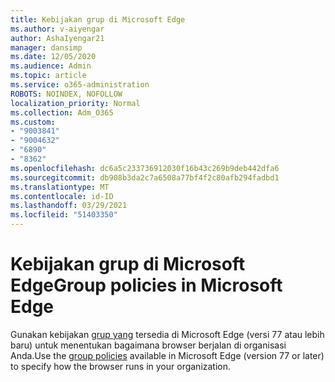 ```yaml
---
title: Kebijakan grup di Microsoft Edge
ms.author: v-aiyengar
author: AshaIyengar21
manager: dansimp
ms.date: 12/05/2020
ms.audience: Admin
ms.topic: article
ms.service: o365-administration
ROBOTS: NOINDEX, NOFOLLOW
localization_priority: Normal
ms.collection: Adm_O365
ms.custom:
- "9003841"
- "9004632"
- "6890"
- "8362"
ms.openlocfilehash: dc6a5c233736912030f16b43c269b9deb442dfa6
ms.sourcegitcommit: db908b3da2c7a6508a77bf4f2c80afb294fadbd1
ms.translationtype: MT
ms.contentlocale: id-ID
ms.lasthandoff: 03/29/2021
ms.locfileid: "51403350"
---
```

# <a name="group-policies-in-microsoft-edge"></a><span data-ttu-id="38e7f-102">Kebijakan grup di Microsoft Edge</span><span class="sxs-lookup"><span data-stu-id="38e7f-102">Group policies in Microsoft Edge</span></span>

<span data-ttu-id="38e7f-103">Gunakan kebijakan [grup yang](https://go.microsoft.com/fwlink/?linkid=2134623) tersedia di Microsoft Edge (versi 77 atau lebih baru) untuk menentukan bagaimana browser berjalan di organisasi Anda.</span><span class="sxs-lookup"><span data-stu-id="38e7f-103">Use the [group policies](https://go.microsoft.com/fwlink/?linkid=2134623) available in Microsoft Edge (version 77 or later) to specify how the browser runs in your organization.</span></span>